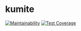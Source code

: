 # kumite
[![Maintainability](https://api.codeclimate.com/v1/badges/c5e69f76b6d5327c9669/maintainability)](https://codeclimate.com/github/masamichi/kumite/maintainability)
[![Test Coverage](https://api.codeclimate.com/v1/badges/c5e69f76b6d5327c9669/test_coverage)](https://codeclimate.com/github/masamichi/kumite/test_coverage)

